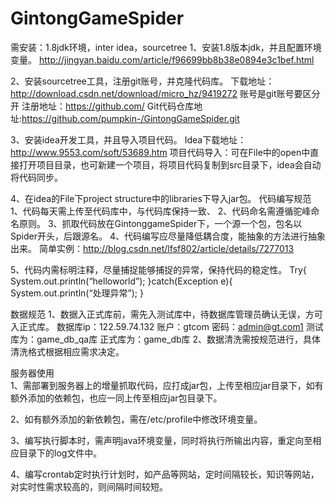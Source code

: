 # GintongGameSpider

需安装：1.8jdk环境，inter idea，sourcetree
1、安装1.8版本jdk，并且配置环境变量。
http://jingyan.baidu.com/article/f96699bb8b38e0894e3c1bef.html

2、安装sourcetree工具，注册git账号，并克隆代码库。 
下载地址：http://download.csdn.net/download/micro_hz/9419272
账号是git账号要区分开
注册地址：https://github.com/
Git代码仓库地址:https://github.com/pumpkin-/GintongGameSpider.git

3、安装idea开发工具，并且导入项目代码。
Idea下载地址：http://www.9553.com/soft/53689.htm
项目代码导入：可在File中的open中直接打开项目目录，也可新建一个项目，将项目代码复制到src目录下，idea会自动将代码同步。

4、在idea的File下project structure中的libraries下导入jar包。
    代码编写规范
    1、代码每天需上传至代码库中，与代码库保持一致、
    2、代码命名需遵循驼峰命名原则。
    3、抓取代码放在GintonggameSpider下，一个源一个包，包名以Spider开头，后跟源名。
    4、代码编写应尽量降低耦合度，能抽象的方法进行抽象出来。 
    简单实例：http://blog.csdn.net/lfsf802/article/details/7277013

5、代码内需标明注释，尽量捕捉能够捕捉的异常，保持代码的稳定性。 
Try{
System.out.println(“helloworld”);
}catch(Exception e){
System.out.println(“处理异常”);
}

数据规范
1、数据入正式库前，需先入测试库中，待数据库管理员确认无误，方可入正式库。 
数据库ip：122.59.74.132 账户：gtcom  密码：admin@gt.com1  测试库为：game_db_qa库  正式库为：game_db库
2、数据清洗需按规范进行，具体清洗格式根据相应需求决定。

服务器使用   
1、需部署到服务器上的增量抓取代码，应打成jar包，上传至相应jar目录下，如有额外添加的依赖包，也应一同上传至相应jar包目录下。

2、如有额外添加的新依赖包，需在/etc/profile中修改环境变量。

3、编写执行脚本时，需声明java环境变量，同时将执行所输出内容，重定向至相应目录下的log文件中。

4、编写crontab定时执行计划时，如产品等网站，定时间隔较长，知识等网站，对实时性需求较高的，则间隔时间较短。
